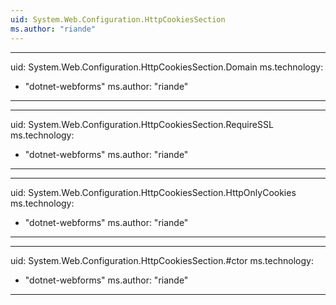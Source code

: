 ```yaml
---
uid: System.Web.Configuration.HttpCookiesSection
ms.author: "riande"
---
```


---
uid: System.Web.Configuration.HttpCookiesSection.Domain
ms.technology: 
  - "dotnet-webforms"
ms.author: "riande"
---

---
uid: System.Web.Configuration.HttpCookiesSection.RequireSSL
ms.technology: 
  - "dotnet-webforms"
ms.author: "riande"
---

---
uid: System.Web.Configuration.HttpCookiesSection.HttpOnlyCookies
ms.technology: 
  - "dotnet-webforms"
ms.author: "riande"
---

---
uid: System.Web.Configuration.HttpCookiesSection.#ctor
ms.technology: 
  - "dotnet-webforms"
ms.author: "riande"
---
